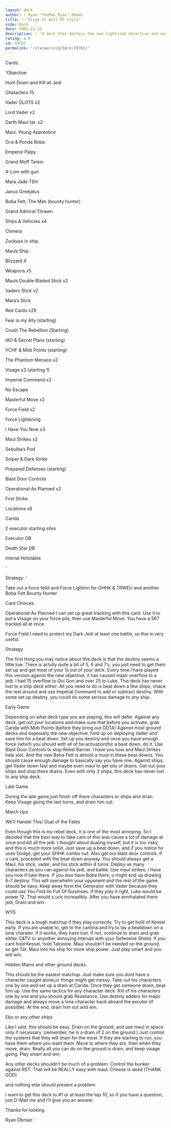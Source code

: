 ```yaml
---
layout: deck
author: ! Ryan "TheMan Ryan" Obman
title: ! "Visge of Hell R3 style"
side: Dark
date: 2001-11-12
description: ! "A deck that destoys the new lightside objective and everything else."
rating: 4.0
id: 19701
permalink: "/starwarsccg/deck/19701/"
---
```

Cards: 

'Objective

Hunt Down and Kill all Jedi


Chatacters 15

Vader DLOTS x2

Lord Vader x2

Darth Maul tat. x2

Maul, Young Apprentice

Dr.e & Ponda Boba

Emperor Palpy

Grand Moff Tarkin

4-Lom with gun

Mara Jade TEH

Janus Greejatus

Boba Fett, The Man (bounty hunter)

Grand Admiral Thrawn


Ships & Vehicles x4

Chmera

Zuckuss in ship

Mauls Ship

Blizzard 4


Weapons x5

Mauls Double Bladed Stick x2

Vaders Stick x2

Mara’s Stick


Red Cards x29

Fear is my Ally (starting)

Crush The Rebellion (Starting)

IAO & Secret Plans (starting)

YCHF & Mob Points (starting)

The Phantom Menace x2

Visage x3 (starting 1)

Imperial Command x2

No Escape

Masterful Move x2

Force Field x2

Force Lightening

I Have You Now x3

Maul Strikes x2

Sebulba’s Pod

Sniper & Dark Strike

Prepared Defenses (starting)

Blast Door Controls

Operational As Planned x2

First Strike


Locations x6

Carida

2 executor starting sites

Executor DB

Death Star DB

Imerial Holotable

'

Strategy: '

Take out a force feild and Force Lightinn for GHHK & TRWEU and another Boba Fett Bounty Hunter


Card Choices

Operational As Planned I can set up great tracking with this card. Use it to put a Visage on your force pile, then use Masterful Move. You have a 567 tracked all at once.

Force Field I need to protect my Dark Jedi at least one battle, so this is very useful.


Strategy

The first thing you may notice about this deck is that the destiny seems a little low. There is actully quite a bit of 5, 6 and 7’s, you just need to get them set up and get most of your 1s out of your deck. Every time I have played this version against the new objective, it has caused major overflow to a jedi. I had 15 overflow to Qui Gon and over 25 to Luke. This deck has never lost to a ship deck either. All you need to do is beat down a few ships, chace the rest around and use Imperial Command to add or subtract destiny. With some set up destiny, you could do some serious damage to any ship.

Early Game

Depending on what deck type you are playing, this will defer. Against any deck, get out your locations and make sure that before you activate, grab Carida with Mob Points (before they bring out DDTA) Against most ground decks and espesially the new objective, hold up on deploying Vader and save him for a beat down. Set up you destiny and once you have enough force (which you should with all of he activation)for a beat down, do it. Use Blast Door Controls to stop Rebel Barrier. I have you now and Maul Strikes help alot. And the new Boba Fett is almost a must in these beat downs. You should cause enough damage to basically say you have one. Against ships, get Vader down fast and maybe even maul to get lots of drains. Get out your ships and stop there drains. Even with only 3 ships, this deck has never lost to any ship deck. 

Late Game

During the late game,just finish off there characters or ships and drian. Keep Visage going the last turns, and drain him out. 


Match Ups

We’ll Handel This/ Dual of the Fates

Even though this is my rebel deck, it is one of the most annoying. So I decided that the best way to take care of this was cause a lot of damage at once and kill all the jedi. I thought about dualing myself, but it is too risky, and this is much more solid. Just save up a beat down, and if you notice he uses Dodge, get your GHHK combo out. Also get out blast door controls. If u cant, proceded with the beat down anyway. You should always get a Maul, his stick, vader, and his stick within 4 turns. Deploy as many characters as you can against his jedi, and battle. Use maul strikes, I Have you now if luke there. If you also have Boba there, u might end up drawing 6-7 destiny. This will overwhelm your opponent and the rest of the game should be easy. Keep away form the Generator with Vader because they could use You Find Im Full Of Surprises. If they play it right, Luke would be power 12. That would s.uck increadibly. After you have annihalated there jedi, Drain and win.


WYS

This deck is a tough matchup if they play correctly. Try to get hold of Kessel early. If you are unable to, get to the cantina and try to lay a beatdown on a lone charater. If it works, they have lost. If not, continue to drain and grab either C&TV or anyother annoying interupt with your Defensive Shield. If you cant hold Kessel, hold Tatooine. Maul shouldn’t be needed on the ground, so get Tat. Maul into his ship for more ship power. Just play smart and you will win.


Hidden Mains and other ground decks.

This should be the easiest matchup. Just make sure you dont have a character caught alone,or things might get messy. Take out his characters one by one and set up a drain at Carida. Once they get someone down, beat him up. Use the same tactics for any character deck. Kill of his characters one by one and you should grab Reseliance. Use destiny adders for major damage and always move a lone character back aboard the excutor (if possible). At the end, drain him out and win.


Ebo or any other ships

Like I said, this should be easy. Drain on the ground, and use maul in space only if necessary. (remember, he is a drain of 2 on the ground.) Just control the systems that they will drain for the most. If they are starting to run, you have them where you want them. Move to where they are, then when they move, drain. Really all you can do on the ground is drain, and keep visage going. Play smart and win


Any other decks shouldn’t be much of a problem. Control the bunker against RST. That will be REALLY easy with maul. Cheese is dead (THANK GOD)

and nothing else should present a problem.


I want to get this deck to #1 or at least the top 10, so if you have a question, just D-Mail me and I’ll give you an answer.


Thanks for looking

Ryan Obman '
